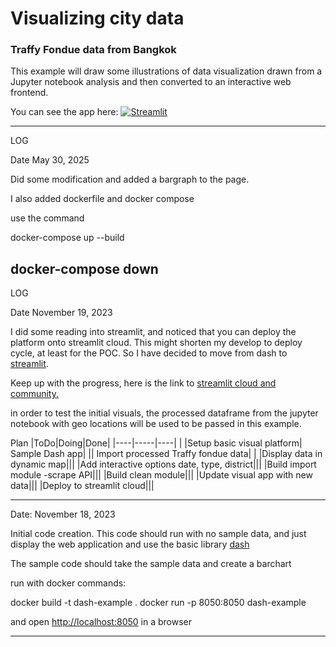# Visualizing city data
### Traffy Fondue data from Bangkok

This example will draw some illustrations of data visualization drawn from a Jupyter notebook analysis
and then converted to an interactive web frontend.

You can see the app here: [![Streamlit](https://badgen.net/badge/Powered%20by/Streamlit/red)](https://visualize-city-data.streamlit.app/)


</a>


---
LOG

Date May 30, 2025

Did some modification and added a bargraph to the page.

I also added dockerfile and docker compose

use the command

docker-compose up --build

docker-compose down
---

LOG

Date November 19, 2023

I did some reading into streamlit, and noticed that you can deploy the platform onto streamlit cloud.
This might shorten my develop to deploy cycle, at least for the POC.
So I have decided to move from dash to [streamlit](https://streamlit.io/).

Keep up with the progress, here is the link to [streamlit cloud and community.](https://streamlit.io/cloud)

in order to test the initial visuals, the processed dataframe from the jupyter notebook with geo locations will be used to be passed in this example.

Plan
|ToDo|Doing|Done|
|----|-----|----|
| |Setup basic visual platform| Sample Dash app|
|| Import processed Traffy fondue data| |
|Display data in dynamic map|||
|Add interactive options date, type, district|||
|Build import module -scrape API|||
|Build clean module|||
|Update visual app with new data|||
|Deploy to streamlit cloud|||


---

Date: November 18, 2023

Initial code creation.
This code should run with no sample data, and just display the web application and use the basic library [dash](https://dash.plotly.com/)

The sample code should take the sample data and create a barchart

run with docker commands:

docker build -t dash-example .
docker run -p 8050:8050 dash-example

and open [http://localhost:8050](http://localhost:8050) in a browser

---

